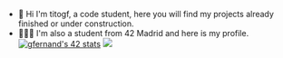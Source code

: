 - 🫡 Hi I'm titogf, a code student, here you will find my projects already finished or under construction.
- 👨🏽‍💻 I'm also a student from 42 Madrid and here is my profile.
<a href="https://profile.intra.42.fr/users/gfernand"><img src="https://badge42.vercel.app/api/v2/claflcrzb01030fl3j805opew/stats?cursusId=21&coalitionId=64" alt="gfernand's 42 stats" /></a>
<a href="https://github.com/titogf"><img src="https://github-readme-stats.vercel.app/api?username=titogf)"/></a>
